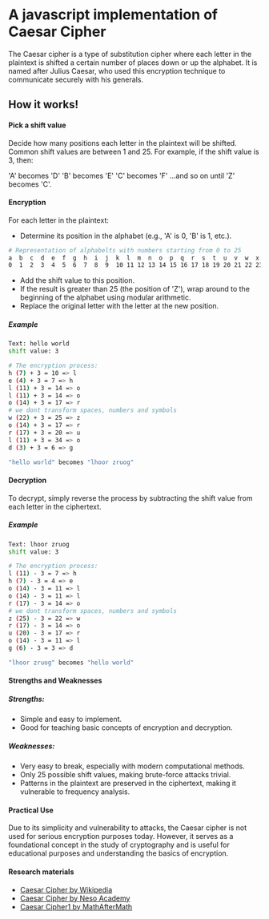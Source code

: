 # A javascript implementation of Caesar Cipher

The Caesar cipher is a type of substitution cipher where each letter in the plaintext is shifted a certain number of places down or up the alphabet. It is named after Julius Caesar, who used this encryption technique to communicate securely with his generals.

## How it works!

#### Pick a shift value

Decide how many positions each letter in the plaintext will be shifted. Common shift values are between 1 and 25. For example, if the shift value is 3, then:

'A' becomes 'D'
'B' becomes 'E'
'C' becomes 'F'
...and so on until 'Z' becomes 'C'.

#### Encryption

For each letter in the plaintext:

- Determine its position in the alphabet (e.g., 'A' is 0, 'B' is 1, etc.).

```sh
# Representation of alphabelts with numbers starting from 0 to 25
a  b  c  d  e  f  g  h  i  j  k  l  m  n  o  p  q  r  s  t  u  v  w  x  y  z
0  1  2  3  4  5  6  7  8  9  10 11 12 13 14 15 16 17 18 19 20 21 22 23 24 25
```

- Add the shift value to this position.
- If the result is greater than 25 (the position of 'Z'), wrap around to the beginning of the alphabet using modular arithmetic.
- Replace the original letter with the letter at the new position.

##### Example

```sh
Text: hello world
shift value: 3

# The encryption process:
h (7) + 3 = 10 => l
e (4) + 3 = 7 => h
l (11) + 3 = 14 => o
l (11) + 3 = 14 => o
o (14) + 3 = 17 => r
# we dont transform spaces, numbers and symbols
w (22) + 3 = 25 => z
o (14) + 3 = 17 => r
r (17) + 3 = 20 => u
l (11) + 3 = 34 => o
d (3) + 3 = 6 => g

"hello world" becomes "lhoor zruog"
```

#### Decryption

To decrypt, simply reverse the process by subtracting the shift value from each letter in the ciphertext.

##### Example

```sh
Text: lhoor zruog
shift value: 3

# The encryption process:
l (11) - 3 = 7 => h
h (7) - 3 = 4 => e
o (14) - 3 = 11 => l
o (14) - 3 = 11 => l
r (17) - 3 = 14 => o
# we dont transform spaces, numbers and symbols
z (25) - 3 = 22 => w
r (17) - 3 = 14 => o
u (20) - 3 = 17 => r
o (14) - 3 = 11 => l
g (6) - 3 = 3 => d

"lhoor zruog" becomes "hello world"
```

#### Strengths and Weaknesses

##### Strengths:

- Simple and easy to implement.
- Good for teaching basic concepts of encryption and decryption.

##### Weaknesses:

- Very easy to break, especially with modern computational methods.
- Only 25 possible shift values, making brute-force attacks trivial.
- Patterns in the plaintext are preserved in the ciphertext, making it vulnerable to frequency analysis.

#### Practical Use

Due to its simplicity and vulnerability to attacks, the Caesar cipher is not used for serious encryption purposes today. However, it serves as a foundational concept in the study of cryptography and is useful for educational purposes and understanding the basics of encryption.

#### Research materials

- [Caesar Cipher by Wikipedia](https://en.wikipedia.org/wiki/Caesar_cipher)
- [Caesar Cipher by Neso Academy ](https://www.youtube.com/watch?v=JtbKh_12ctg&t=10s)
- [Caesar Cipher1 by MathAfterMath](https://www.youtube.com/watch?v=fR8rVR72a6o&t=45s)
